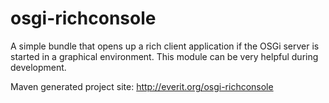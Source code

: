 osgi-richconsole
================

A simple bundle that opens up a rich client application if the OSGi server is started in a graphical environment. This module can be very helpful during development.

Maven generated project site: http://everit.org/osgi-richconsole
